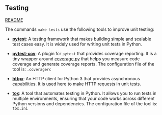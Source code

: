 ## Testing

[README](../README.md)

The commands `make tests` use the following tools to improve unit testing:

- **[pytest](https://docs.pytest.org/en/stable/)**: A testing framework that makes building simple and scalable test cases easy. It is widely used for writing unit tests in Python.

- **[pytest-cov](https://pytest-cov.readthedocs.io/en/stable/)**: A plugin for `pytest` that provides coverage reporting. It is a tiny wrapper around [coverage.py](https://coverage.readthedocs.io/en/latest/) that helps you measure code coverage and generate coverage reports. The configuration file of the tool is: `.coveragerc`

- **[httpx](https://www.python-httpx.org/)**: An HTTP client for Python 3 that provides asynchronous capabilities. It is used here to make HTTP requests in unit tests.

- **[tox](https://tox.wiki/en/stable/)**: A tool that automates testing in Python. It allows you to run tests in multiple environments, ensuring that your code works across different Python versions and dependencies. The configuration file of the tool is: `tox.ini`
